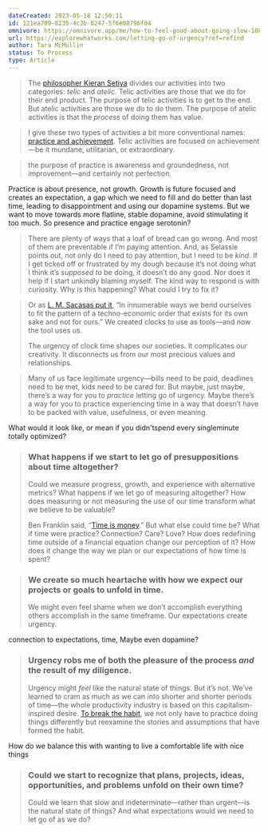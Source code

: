 ```yaml
---
dateCreated: 2023-05-18 12:50:11
id: 121ea709-8235-4c3b-8247-5f6e08796f04
omnivore: https://omnivore.app/me/how-to-feel-good-about-going-slow-1882fc4e134
url: https://explorewhatworks.com/letting-go-of-urgency?ref=refind
author: Tara McMullin
status: To Process
type: Article
---
```



> The [philosopher Kieran Setiya](https://bookshop.org/p/books/midlife-a-philosophical-guide-kieran-setiya/16645041?ean=9780691183282) divides our activities into two categories: _telic_ and _atelic_. Telic activities are those that we do for their end product. The purpose of telic activities is to get to the end. But atelic activities are those we do to do them. The purpose of atelic activities is that the _process_ of doing them has value. 


> I give these two types of activities a bit more conventional names: [practice and achievement](https://explorewhatworks.com/the-satisfaction-of-practice-in-an-achievement-oriented-world/). Telic activities are focused on achievement—be it mundane, utilitarian, or extraordinary. 


> the purpose of practice is awareness and groundedness, not improvement—and certainly not perfection. 

Practice is about presence, not growth. Growth is future focused and creates an expectation, a gap which we need to fill and do better than last time, leading to disappointment and using our dopamine systems. But we want to move towards more flatline, stable dopamine, avoid stimulating it too much. So presence and practice engage serotonin?

> There are plenty of ways that a loaf of bread can go wrong. And most of them are preventable if I’m paying attention. And, as Selassie points out, not only do I need to pay attention, but I need to be _kind_. If I get ticked off or frustrated by my dough because it’s not doing what I think it’s _supposed to_ be doing, it doesn’t do any good. Nor does it help if I start unkindly blaming myself. The kind way to respond is with curiosity. Why is this happening? What could I try to fix it? 


> Or as [L. M. Sacasas put it](https://theconvivialsociety.substack.com/p/the-human-built-world-is-not-built?utm%5Fsource=pocket%5Fmylist), “In innumerable ways we bend ourselves to fit the pattern of a techno-economic order that exists for its own sake and not for ours.” We created clocks to use as tools—and now the tool uses us.
> 
> The urgency of clock time shapes our societies. It complicates our creativity. It disconnects us from our most precious values and relationships. 


> Many of us face legitimate urgency—bills need to be paid, deadlines need to be met, kids need to be cared for. But maybe, just maybe, there’s a way for you to _practice_ letting go of urgency. Maybe there’s a way for you to practice experiencing time in a way that doesn’t have to be packed with value, usefulness, or even meaning. 

What would it look like, or mean if you didn'tspend every singleminute totally optimized?

> ### What happens if we start to let go of presuppositions about time altogether?
> 
> Could we measure progress, growth, and experience with alternative metrics? What happens if we let go of measuring altogether? How does measuring or not measuring the use of our time transform what we believe to be valuable?
> 
> Ben Franklin said, “[Time is money](https://explorewhatworks.com/money-shared-delusion-why-how-we-think-about-money-matters/).” But what else could time be? What if time were practice? Connection? Care? Love? How does redefining time outside of a financial equation change our perception of it? How does it change the way we plan or our expectations of how time is spent? 


> ### We create so much heartache with how we expect our projects or goals to unfold in time.
> 
> We might even feel shame when we don’t accomplish everything others accomplish in the same timeframe. Our expectations create urgency. 

connection to expectations, time, Maybe even dopamine?

> ### Urgency robs me of both the pleasure of the process _and_ the result of my diligence.
> 
> Urgency might _feel_ like the natural state of things. But it’s not. We’ve learned to cram as much as we can into shorter and shorter periods of time—the whole productivity industry is based on this capitalism-inspired desire. [To break the habit](https://advice.theshineapp.com/articles/5-questions-to-help-you-break-free-from-the-urgency-spiral/), we not only have to practice doing things differently but reexamine the stories and assumptions that have formed the habit. 

How do we balance this with wanting to live a comfortable life with nice things

> ### Could we start to recognize that plans, projects, ideas, opportunities, and problems unfold on their own time? 
> 
> Could we learn that slow and indeterminate—rather than urgent—is the natural state of things? And what expectations would we need to let go of as we do? 


